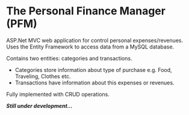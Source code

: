 # The Personal Finance Manager (PFM)
ASP.Net MVC web application for control personal expenses/revenues. </br>
Uses the Entity Framework to access data from a MySQL database.

Contains two entities: categories and transactions.
- Categories store information about type of purchase e.g. Food, Traveling, Clothes etc.
- Transactions have information about this expenses or revenues.

Fully implemented with CRUD operations.


**_Still under development..._**
